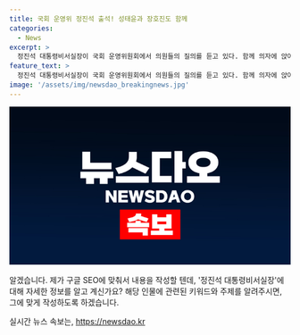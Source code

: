 ```yaml
---
title: 국회 운영위 정진석 출석! 성태윤과 장호진도 함께
categories:
  - News
excerpt: >
  정진석 대통령비서실장이 국회 운영위원회에서 의원들의 질의를 듣고 있다. 함께 의자에 앉아 있는 정책실장과 국가안보실장도 열정적으로 업무에 임하고 있다.
feature_text: >
  정진석 대통령비서실장이 국회 운영위원회에서 의원들의 질의를 듣고 있다. 함께 의자에 앉아 있는 정책실장과 국가안보실장도 열정적으로 업무에 임하고 있다.
image: '/assets/img/newsdao_breakingnews.jpg'
---
```


<p><img src="/assets/img/newsdao_breakingnews.jpg" alt="firstkoreanews 속보" /></p>

<p>알겠습니다. 제가 구글 SEO에 맞춰서 내용을 작성할 텐데, '정진석 대통령비서실장'에 대해 자세한 정보를 알고 계신가요? 해당 인물에 관련된 키워드와 주제를 알려주시면, 그에 맞게 작성하도록 하겠습니다.</p>
실시간 뉴스 속보는, <a href="https://newsdao.kr" rel="dofollow">https://newsdao.kr</a>


